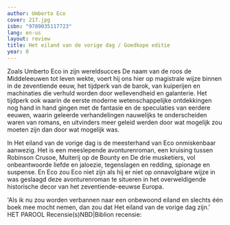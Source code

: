 ```yaml
---
author: Umberto Eco
cover: 217.jpg
isbn: "9789035117723"
lang: en-us
layout: review
title: Het eiland van de vorige dag / Goedkope editie
year: 0
---
```


Zoals Umberto Eco in zijn wereldsucces De naam van de roos de Middeleeuwen tot leven wekte, voert hij ons hier op magistrale wijze binnen in de zeventiende eeuw, het tijdperk van de barok, van kuiperijen en machinaties die verhuld worden door wellevendheid en galanterie. Het tijdperk ook waarin de eerste moderne wetenschappelijke ontdekkingen nog hand in hand gingen met de fantasie en de speculaties van eerdere eeuwen, waarin geleerde verhandelingen nauwelijks te onderscheiden waren van romans, en uitvinders meer geleid werden door wat mogelijk zou moeten zijn dan door wat mogelijk was.

In Het eiland van de vorige dag is de meesterhand van Eco onmiskenbaar aanwezig. Het is een meeslepende avonturenroman, een kruising tussen Robinson Crusoe, Muiterij op de Bounty en De drie musketiers, vol onbeantwoorde liefde en jaloezie, tegenslagen en redding, spionage en suspense. En Eco zou Eco niet zijn als hij er niet op onnavolgbare wijze in was geslaagd deze avonturenroman te situeren in het overweldigende historische decor van het zeventiende-eeuwse Europa.

'Als ik nu zou worden verbannen naar een onbewoond eiland en slechts één boek mee mocht nemen, dan zou dat Het eiland van de vorige dag zijn.' HET PAROOL
Recensie(s)NBD|Biblion recensie:
